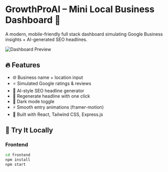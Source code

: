 # GrowthProAI – Mini Local Business Dashboard 🚀

A modern, mobile-friendly full stack dashboard simulating Google Business insights + AI-generated SEO headlines.

![Dashboard Preview](./dashboard-preview.png)

## 🔥 Features

- 🌐 Business name + location input
- ⭐ Simulated Google ratings & reviews
- 🧠 AI-style SEO headline generator
- 🔁 Regenerate headline with one click
- 🌙 Dark mode toggle
- ⚡ Smooth entry animations (framer-motion)
- 🎯 Built with React, Tailwind CSS, Express.js

## 🧪 Try It Locally

### Frontend
```bash
cd frontend
npm install
npm start



